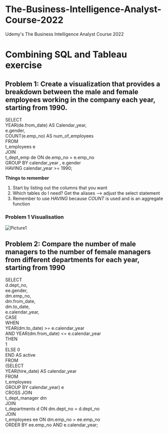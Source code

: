# The-Business-Intelligence-Analyst-Course-2022
Udemy's The Business Intelligence Analyst Course 2022

# Combining SQL and Tableau exercise
## Problem 1: Create a visualization that provides a breakdown between the male and female employees working in the company each year, starting from 1990. 

SELECT<br/>
    YEAR(de.from_date) AS Calendar_year,<br/>
    e.gender,<br/>
    COUNT(e.emp_no) AS num_of_employees<br/>
FROM<br/>
    t_employees e<br/>
        JOIN<br/>
    t_dept_emp de ON de.emp_no = e.emp_no<br/>
GROUP BY calendar_year , e.gender<br/>
HAVING calendar_year >= 1990;

**Things to remember**
1. Start by listing out the columns that you want
2. Which tables do I need? Get the aliases --> adjust the select statement
3. Remember to use *HAVING* because *COUNT* is used and is an aggregate function

### Problem 1 Visualisation
![Picture1](https://user-images.githubusercontent.com/90490472/180726559-b9b30781-f2da-4798-937b-3dc65f556a82.png)

## Problem 2: Compare the number of male managers to the number of female managers from different departments for each year, starting from 1990

SELECT<br/>
    d.dept_no, <br/>
    ee.gender, <br/>
    dm.emp_no, <br/>
    dm.from_date, <br/>
    dm.to_date, <br/>
    e.calendar_year, <br/>
    CASE<br/>
        WHEN <br/>
            YEAR(dm.to_date) >= e.calendar_year <br/>
                AND YEAR(dm.from_date) <= e.calendar_year <br/>
        THEN <br/>
            1 <br/>
        ELSE 0 <br/>
    END AS active <br/>
FROM <br/>
    (SELECT <br/> 
        YEAR(hire_date) AS calendar_year <br/>
    FROM <br/>
        t_employees <br/>
	GROUP BY calendar_year) e <br/>
        CROSS JOIN <br/>
    t_dept_manager dm <br/>
        JOIN <br/>
    t_departments d ON dm.dept_no = d.dept_no <br/>
        JOIN <br/>
    t_employees ee ON dm.emp_no = ee.emp_no <br/>
ORDER BY ee.emp_no AND e.calendar_year; <br/>
